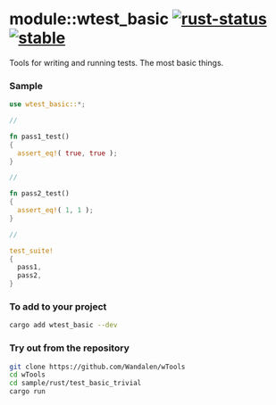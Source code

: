 # module::wtest_basic [![rust-status](https://github.com/Wandalen/wTools/actions/workflows/ToolsRustPush.yml/badge.svg)](https://github.com/Wandalen/wTools/actions/workflows/ToolsRustPush.yml) [![stable](https://img.shields.io/badge/stability-stable-brightgreen.svg)](https://github.com/emersion/stability-badges#stable)

Tools for writing and running tests. The most basic things.

### Sample

```rust
use wtest_basic::*;

//

fn pass1_test()
{
  assert_eq!( true, true );
}

//

fn pass2_test()
{
  assert_eq!( 1, 1 );
}

//

test_suite!
{
  pass1,
  pass2,
}
```

### To add to your project

```sh
cargo add wtest_basic --dev
```

### Try out from the repository

```sh
git clone https://github.com/Wandalen/wTools
cd wTools
cd sample/rust/test_basic_trivial
cargo run
```
